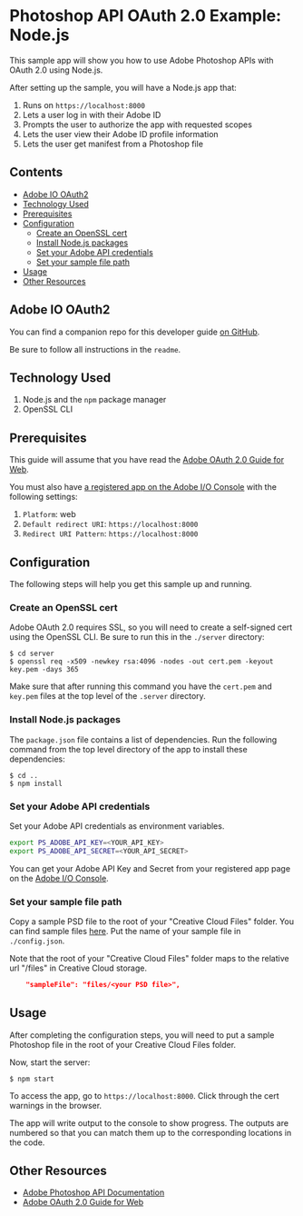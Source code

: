# Photoshop API OAuth 2.0 Example: Node.js

This sample app will show you how to use Adobe Photoshop APIs with OAuth 2.0 using Node.js.

After setting up the sample, you will have a Node.js app that:

1. Runs on `https://localhost:8000`
1. Lets a user log in with their Adobe ID
1. Prompts the user to authorize the app with requested scopes
1. Lets the user view their Adobe ID profile information
1. Lets the user get manifest from a Photoshop file


<!-- $ doctoc ./readme.md --title "## Contents" --entryprefix 1. --gitlab --maxlevel 3 -->
<!-- START doctoc generated TOC please keep comment here to allow auto update -->
<!-- DON'T EDIT THIS SECTION, INSTEAD RE-RUN doctoc TO UPDATE -->
## Contents

- [Adobe IO OAuth2](#adobe-io-oauth2)
- [Technology Used](#technology-used)
- [Prerequisites](#prerequisites)
- [Configuration](#configuration)
  - [Create an OpenSSL cert](#create-an-openssl-cert)
  - [Install Node.js packages](#install-nodejs-packages)
  - [Set your Adobe API credentials](#set-your-adobe-api-credentials)
  - [Set your sample file path](#set-your-sample-file-path)
- [Usage](#usage)
- [Other Resources](#other-resources)

<!-- END doctoc generated TOC please keep comment here to allow auto update -->

## Adobe IO OAuth2

You can find a companion repo for this developer guide [on GitHub](https://github.com/adobeio/adobeio-documentation/tree/master/auth/OAuth2.0Endpoints/samples/adobe-auth-node).

Be sure to follow all instructions in the `readme`.

## Technology Used

1. Node.js and the `npm` package manager
1. OpenSSL CLI

## Prerequisites

This guide will assume that you have read the [Adobe OAuth 2.0 Guide for Web](https://github.com/adobeio/adobeio-documentation/blob/master/auth/OAuth2.0Endpoints/web-oauth2.0-guide.md).

You must also have [a registered app on the Adobe I/O Console](https://github.com/adobeio/adobeio-documentation/blob/master/auth/OAuth2.0Endpoints/web-oauth2.0-guide.md#register-your-application-and-enable-apis) with the following settings:

1. `Platform`: web
1. `Default redirect URI`: `https://localhost:8000`
1. `Redirect URI Pattern`: `https://localhost:8000`

## Configuration

The following steps will help you get this sample up and running.

### Create an OpenSSL cert

Adobe OAuth 2.0 requires SSL, so you will need to create a self-signed cert using the OpenSSL CLI. Be sure to run this in the `./server` directory:

```
$ cd server
$ openssl req -x509 -newkey rsa:4096 -nodes -out cert.pem -keyout key.pem -days 365
```

Make sure that after running this command you have the `cert.pem` and `key.pem` files at the top level of the `.server` directory.

### Install Node.js packages

The `package.json` file contains a list of dependencies. Run the following command from the top level directory of the app to install these dependencies:

```
$ cd ..
$ npm install
```

### Set your Adobe API credentials

Set your Adobe API credentials as environment variables.

```bash
export PS_ADOBE_API_KEY=<YOUR_API_KEY>
export PS_ADOBE_API_SECRET=<YOUR_API_SECRET>
```

You can get your Adobe API Key and Secret from your registered app page on the [Adobe I/O Console](https://github.com/adobeio/adobeio-documentation/blob/master/auth/OAuth2.0Endpoints/web-oauth2.0-guide.md#register-your-application-and-enable-apis).

### Set your sample file path

Copy a sample PSD file to the root of your "Creative Cloud Files" folder. You can find sample files [here](../../sample_files). Put the name of your sample file in `./config.json`. 

Note that the root of your "Creative Cloud Files" folder maps to the relative url "/files" in Creative Cloud storage.


```json
    "sampleFile": "files/<your PSD file>",
```


## Usage

After completing the configuration steps, you will need to put a sample Photoshop file in the root of your Creative Cloud Files folder.

Now, start the server:

```
$ npm start
```

To access the app, go to `https://localhost:8000`. Click through the cert warnings in the browser.

The app will write output to the console to show progress. The outputs are numbered so that you can match them up to the corresponding locations in the code.

## Other Resources

- [Adobe Photoshop API Documentation](https://github.com/adobe/photoshop-api-docs)
- [Adobe OAuth 2.0 Guide for Web](https://github.com/adobeio/adobeio-documentation/blob/master/auth/OAuth2.0Endpoints/web-oauth2.0-guide.md)

